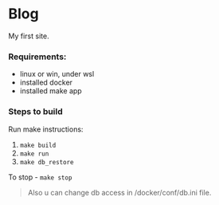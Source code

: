 # Blog

My first site.

###  Requirements:
* linux or win, under wsl
* installed docker
* installed make app

### Steps to build

Run make instructions:

1. `make build`
2. `make run`
3. `make db_restore`

To stop - `make stop`

> Also u can change db access in /docker/conf/db.ini file.